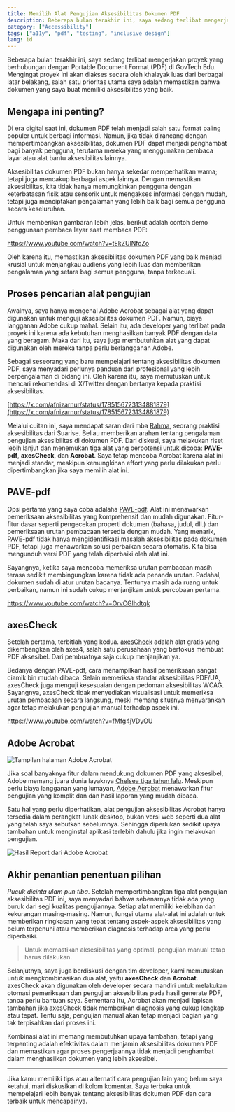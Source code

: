 ```yaml
---
title: Memilih Alat Pengujian Aksesibilitas Dokumen PDF
description: Beberapa bulan terakhir ini, saya sedang terlibat mengerjakan proyek yang berhubungan dengan Portable Document Format (PDF) di GovTech Edu.
category: ["Accessibility"]
tags: ["a11y", "pdf", "testing", "inclusive design"]
lang: id
---
```


Beberapa bulan terakhir ini, saya sedang terlibat mengerjakan proyek yang berhubungan dengan Portable Document Format (PDF) di GovTech Edu. Mengingat proyek ini akan diakses secara oleh khalayak luas dari berbagai latar belakang, salah satu prioritas utama saya adalah memastikan bahwa dokumen yang saya buat memiliki aksesibilitas yang baik.

## Mengapa ini penting?

Di era digital saat ini, dokumen PDF telah menjadi salah satu format paling populer untuk berbagi informasi. Namun, jika tidak dirancang dengan mempertimbangkan aksesibilitas, dokumen PDF dapat menjadi penghambat bagi banyak pengguna, terutama mereka yang menggunakan pembaca layar atau alat bantu aksesibilitas lainnya.

Aksesibilitas dokumen PDF bukan hanya sekedar memperhatikan warna; tetapi juga mencakup berbagai aspek lainnya. Dengan memastikan aksesibilitas, kita tidak hanya memungkinkan pengguna dengan keterbatasan fisik atau sensorik untuk mengakses informasi dengan mudah, tetapi juga menciptakan pengalaman yang lebih baik bagi semua pengguna secara keseluruhan.

Untuk memberikan gambaran lebih jelas, berikut adalah contoh demo penggunaan pembaca layar saat membaca PDF:

https://www.youtube.com/watch?v=tEkZUlNfcZo

Oleh karena itu, memastikan aksesibilitas dokumen PDF yang baik menjadi krusial untuk menjangkau audiens yang lebih luas dan memberikan pengalaman yang setara bagi semua pengguna, tanpa terkecuali.

## Proses pencarian alat pengujian

Awalnya, saya hanya mengenal Adobe Acrobat sebagai alat yang dapat digunakan untuk menguji aksesibilitas dokumen PDF. Namun, biaya langganan Adobe cukup mahal. Selain itu, ada developer yang terlibat pada proyek ini karena ada kebutuhan menghasilkan banyak PDF dengan data yang beragam. Maka dari itu, saya juga membutuhkan alat yang dapat digunakan oleh mereka tanpa perlu berlangganan Adobe.

Sebagai seseorang yang baru mempelajari tentang aksesibilitas dokumen PDF, saya menyadari perlunya panduan dari profesional yang lebih berpengalaman di bidang ini. Oleh karena itu, saya memutuskan untuk mencari rekomendasi di X/Twitter dengan bertanya kepada praktisi aksesibilitas.

[https://x.com/afnizarnur/status/1785156723134881879](https://x.com/afnizarnur/status/1785156723134881879)

Melalui cuitan ini, saya mendapat saran dari mba [Rahma](https://twitter.com/rahmaut/), seorang praktisi aksesibilitas dari Suarise. Beliau memberikan arahan tentang pengalaman pengujian aksesibilitas di dokumen PDF. Dari diskusi, saya melakukan riset lebih lanjut dan menemukan tiga alat yang berpotensi untuk dicoba: **PAVE-pdf**, **axesCheck**, dan **Acrobat**. Saya tetap mencoba Acrobat karena alat ini menjadi standar, meskipun kemungkinan effort yang perlu dilakukan perlu dipertimbangkan jika saya memilih alat ini.

## PAVE-pdf

Opsi pertama yang saya coba adalaha [PAVE-pdf](https://pave-pdf.org/pave/index.html#). Alat ini menawarkan pemeriksaan aksesibilitas yang komprehensif dan mudah digunakan. Fitur-fitur dasar seperti pengecekan properti dokumen (bahasa, judul, dll.) dan pemeriksaan urutan pembacaan tersedia dengan mudah. Yang menarik, PAVE-pdf tidak hanya mengidentifikasi masalah aksesibilitas pada dokumen PDF, tetapi juga menawarkan solusi perbaikan secara otomatis. Kita bisa mengunduh versi PDF yang telah diperbaiki oleh alat ini.

Sayangnya, ketika saya mencoba memeriksa urutan pembacaan masih terasa sedikit membingungkan karena tidak ada penanda urutan. Padahal, dokumen sudah di atur urutan bacanya. Tentunya masih ada ruang untuk perbaikan, namun ini sudah cukup menjanjikan untuk percobaan pertama.

https://www.youtube.com/watch?v=OrvCGlhdtgk

## axesCheck

Setelah pertama, terbitlah yang kedua. [axesCheck](https://check.axes4.com/en/) adalah alat gratis yang dikembangkan oleh axes4, salah satu perusahaan yang berfokus membuat PDF aksesibel. Dari pembuatnya saja cukup menjanjikan ya.

Bedanya dengan PAVE-pdf, cara menampilkan hasil pemeriksaan sangat ciamik bin mudah dibaca. Selain memeriksa standar aksesibilitas PDF/UA, axesCheck juga menguji kesesuaian dengan pedoman aksesibilitas WCAG. Sayangnya, axesCheck tidak menyediakan visualisasi untuk memeriksa urutan pembacaan secara langsung, meski memang situsnya menyarankan agar tetap melakukan pengujian manual terhadap aspek ini.

https://www.youtube.com/watch?v=fMfg4jVDyOU

## Adobe Acrobat

![Tampilan halaman Adobe Acrobat](https://res.cloudinary.com/afnizarnur/image/upload/afnizarnur.com/adobe-acrobat-accessibility-check_vp84bw.png)

Jika soal banyaknya fitur dalam mendukung dokumen PDF yang aksesibel, Adobe memang juara dunia layaknya [Chelsea tiga tahun lalu](https://en.wikipedia.org/wiki/FIFA_Club_World_Cup). Meskipun perlu biaya langganan yang lumayan, [Adobe Acrobat](https://get.adobe.com/reader/) menawarkan fitur pengujian yang komplit dan dan hasil laporan yang mudah dibaca.

Satu hal yang perlu diperhatikan, alat pengujian aksesibilitas Acrobat hanya tersedia dalam perangkat lunak desktop, bukan versi web seperti dua alat yang telah saya sebutkan sebelumnya. Sehingga diperlukan sedikit upaya tambahan untuk menginstal aplikasi terlebih dahulu jika ingin melakukan pengujian.

![Hasil Report dari Adobe Acrobat](https://res.cloudinary.com/afnizarnur/image/upload/afnizarnur.com/adobe-acrobat-accessibility-a11y_obsmta.png)

## Akhir penantian penentuan pilihan

_Pucuk dicinta ulam pun tiba_. Setelah mempertimbangkan tiga alat pengujian aksesibilitas PDF ini, saya menyadari bahwa sebenarnya tidak ada yang buruk dari segi kualitas pengujiannya. Setiap alat memiliki kelebihan dan kekurangan masing-masing. Namun, fungsi utama alat-alat ini adalah untuk memberikan ringkasan yang tepat tentang aspek-aspek aksesibilitas yang belum terpenuhi atau memberikan diagnosis terhadap area yang perlu diperbaiki. 

> Untuk memastikan aksesibilitas yang optimal, pengujian manual tetap harus dilakukan.

Selanjutnya, saya juga berdiskusi dengan tim developer, kami memutuskan untuk mengkombinasikan dua alat, yaitu **axesCheck** dan **Acrobat**. axesCheck akan digunakan oleh developer secara mandiri untuk melakukan otomasi pemeriksaan dan pengujian aksesibilitas pada hasil generate PDF, tanpa perlu bantuan saya. Sementara itu, Acrobat akan menjadi lapisan tambahan jika axesCheck tidak memberikan diagnosis yang cukup lengkap atau tepat. Tentu saja, pengujian manual akan tetap menjadi bagian yang tak terpisahkan dari proses ini.

Kombinasi alat ini memang membutuhkan upaya tambahan, tetapi yang terpenting adalah efektivitas dalam menjamin aksesibilitas dokumen PDF dan memastikan agar proses pengerjaannya tidak menjadi penghambat dalam menghasilkan dokumen yang lebih aksesibel.

---

Jika kamu memiliki tips atau alternatif cara pengujian lain yang belum saya ketahui, mari diskusikan di kolom komentar. Saya terbuka untuk mempelajari lebih banyak tentang aksesibilitas dokumen PDF dan cara terbaik untuk mencapainya.
